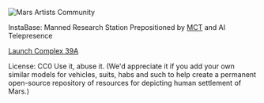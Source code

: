 ![Mars Artists Community](https://cloud.githubusercontent.com/assets/9756546/11694376/c3515278-9e77-11e5-925f-066f27c048f0.png)


InstaBase: Manned Research Station Prepositioned by [MCT](https://en.wikipedia.org/wiki/Mars_Colonial_Transporter) and AI Telepresence 

[Launch Complex 39A](https://en.wikipedia.org/wiki/Kennedy_Space_Center_Launch_Complex_39)

License: CC0 Use it, abuse it. (We'd appreciate it if you add your own similar models for vehicles, suits, habs and such to help create a permanent open-source repository of resources for depicting human settlement of Mars.)

